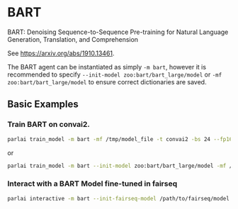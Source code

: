 # BART

BART: Denoising Sequence-to-Sequence Pre-training for Natural Language Generation, Translation, and Comprehension

See https://arxiv.org/abs/1910.13461.

The BART agent can be instantiated as simply `-m bart`, however it is recommended to specify `--init-model zoo:bart/bart_large/model` or `-mf zoo:bart/bart_large/model` to ensure correct dictionaries are saved.


## Basic Examples

### Train BART on convai2.
```bash
parlai train_model -m bart -mf /tmp/model_file -t convai2 -bs 24 --fp16 true -eps 1 -lr 1e-5 --optimizer adam
```

or

```bash
parlai train_model -m bart --init-model zoo:bart/bart_large/model -mf /tmp/model_file -t convai2 -bs 24 --fp16 true -eps 1 -lr 1e-5 --optimizer adam
```

### Interact with a BART Model fine-tuned in fairseq

```bash
parlai interactive -m bart --init-fairseq-model /path/to/fairseq/model
```
